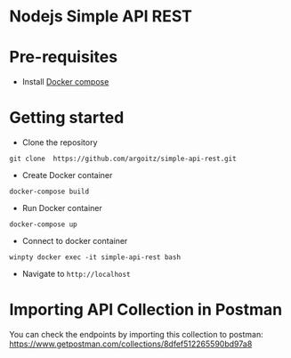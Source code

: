 # Nodejs Simple API REST

# Pre-requisites

- Install [Docker compose](https://docs.docker.com/compose/install/)

# Getting started

- Clone the repository

```
git clone  https://github.com/argoitz/simple-api-rest.git
```

- Create Docker container

```
docker-compose build
```

- Run Docker container

```
docker-compose up
```

- Connect to docker container

```
winpty docker exec -it simple-api-rest bash
```

- Navigate to `http://localhost`

# Importing API Collection in Postman

You can check the endpoints by importing this collection to postman:
https://www.getpostman.com/collections/8dfef512265590bd97a8

